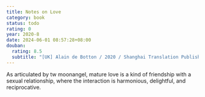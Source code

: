 ```yaml
---
title: Notes on Love
category: book
status: todo
rating: 0
year: 2020-8
date: 2024-06-01 08:57:28+08:00
douban:
  rating: 8.5
  subtitle: "[UK] Alain de Botton / 2020 / Shanghai Translation Publishing House"
---
```


As articulated by tw moonangel, mature love is a kind of friendship with a sexual relationship, where the interaction is harmonious, delightful, and reciprocative.

